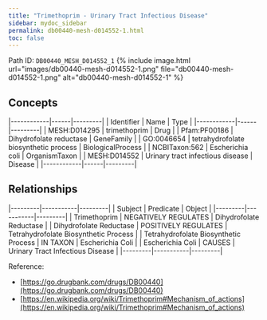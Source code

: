 ```yaml
---
title: "Trimethoprim - Urinary Tract Infectious Disease"
sidebar: mydoc_sidebar
permalink: db00440-mesh-d014552-1.html
toc: false 
---
```



Path ID: `DB00440_MESH_D014552_1`
{% include image.html url="images/db00440-mesh-d014552-1.png" file="db00440-mesh-d014552-1.png" alt="db00440-mesh-d014552-1" %}

## Concepts

|------------|------|---------|
| Identifier | Name | Type    |
|------------|------|---------|
| MESH:D014295 | trimethoprim | Drug |
| Pfam:PF00186 | Dihydrofolate reductase | GeneFamily |
| GO:0046654 | tetrahydrofolate biosynthetic process | BiologicalProcess |
| NCBITaxon:562 | Escherichia coli | OrganismTaxon |
| MESH:D014552 | Urinary tract infectious disease | Disease |
|------------|------|---------|

## Relationships

|---------|-----------|---------|
| Subject | Predicate | Object  |
|---------|-----------|---------|
| Trimethoprim | NEGATIVELY REGULATES | Dihydrofolate Reductase |
| Dihydrofolate Reductase | POSITIVELY REGULATES | Tetrahydrofolate Biosynthetic Process |
| Tetrahydrofolate Biosynthetic Process | IN TAXON | Escherichia Coli |
| Escherichia Coli | CAUSES | Urinary Tract Infectious Disease |
|---------|-----------|---------|

Reference: 
  - [https://go.drugbank.com/drugs/DB00440](https://go.drugbank.com/drugs/DB00440)
  - [https://en.wikipedia.org/wiki/Trimethoprim#Mechanism_of_actions](https://en.wikipedia.org/wiki/Trimethoprim#Mechanism_of_actions)
